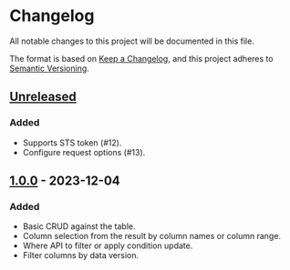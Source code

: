 # Changelog

All notable changes to this project will be documented in this file.

The format is based on [Keep a Changelog](https://keepachangelog.com/en/1.0.0/),
and this project adheres to [Semantic Versioning](https://semver.org/spec/v2.0.0.html).

## [Unreleased]

### Added

- Supports STS token (#12).
- Configure request options (#13).

## [1.0.0] - 2023-12-04

### Added

- Basic CRUD against the table.
- Column selection from the result by column names or column range.
- Where API to filter or apply condition update.
- Filter columns by data version.

[unreleased]: https://github.com/dew-serverless/tablestore-php/compare/v1.0.0...HEAD
[1.0.0]: https://github.com/dew-serverless/tablestore-php/releases/tag/v1.0.0
